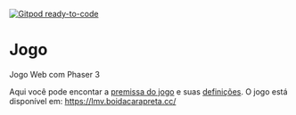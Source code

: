 [![Gitpod ready-to-code](https://img.shields.io/badge/Gitpod-ready--to--code-blue?logo=gitpod)](https://gitpod.io/#https://github.com/LMV-Jogos/Jogo)

# Jogo
Jogo Web com Phaser 3

Aqui você pode encontar a [premissa do jogo](https://github.com/LMV-Jogos/Jogo/blob/main/Premissa.md) e suas [definições](https://github.com/LMV-Jogos/Jogo/blob/main/Defini%C3%A7%C3%B5es%20de%20Jogo.md).
O jogo está disponível em: https://lmv.boidacarapreta.cc/